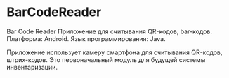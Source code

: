 # BarCodeReader
Bar Code Reader
Приложение для считывания QR-кодов, bar-кодов.
Платформа: Android.
Язык программирования: Java.

Приложение использует камеру смартфона для считывания QR-кодов, штрих-кодов. 
Это первоначальный модуль для будущей системы инвентаризации.
